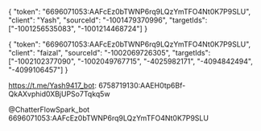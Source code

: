 {
"token": "6696071053:AAFcEz0bTWNP6rq9LQzYmTFO4Nt0K7P9SLU",
"client": "Yash",
"sourceId": "-1001479370996",
"targetIds": ["-1001256535083", "-1001214468724"]
}

{
"token": "6696071053:AAFcEz0bTWNP6rq9LQzYmTFO4Nt0K7P9SLU",
"client": "faizal",
"sourceId": "-1002069726305",
"targetIds": ["-1002102377090", "-1002049767715", "-4025982171", "-4094842494", "-4099106457"]
}

https://t.me/Yash9417_bot:
6758719130:AAEH0tp6Bf-QkAXvphid0XBjUPSo7Tqkq5w

@ChatterFlowSpark_bot
6696071053:AAFcEz0bTWNP6rq9LQzYmTFO4Nt0K7P9SLU
